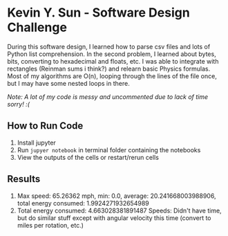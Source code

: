 # Kevin Y. Sun - Software Design Challenge
During this software design, I learned how to parse csv files and lots of Python list comprehension. In the second problem, I learned about bytes, bits, converting to hexadecimal and floats, etc. I was able to integrate with rectangles (Reinman sums i think?) and relearn basic Physics formulas. Most of my algorithms are O(n), looping through the lines of the file once, but I may have some nested loops in there.

*Note: A lot of my code is messy and uncommented due to lack of time sorry! :(*

## How to Run Code
1.  Install jupyter
2. Run `jupyer notebook` in terminal folder containing the notebooks
3. View the outputs of the cells or restart/rerun cells

## Results
1. Max speed: 65.26362 mph, min: 0.0, average: 20.241668003988906, total energy consumed: 1.9924271932654989
2.  Total energy consumed: 4.663028381891487 Speeds: Didn't have time, but do similar stuff except with angular velocity this time (convert to miles per rotation, etc.)
